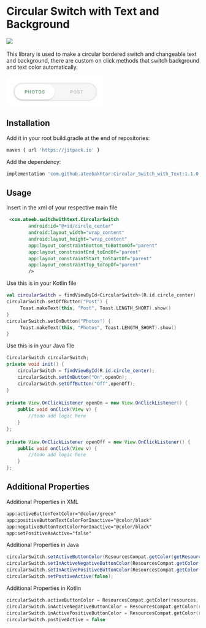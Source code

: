 # Circular Switch with Text and Background 
[![](https://jitpack.io/v/ateebakhtar/Circular_Switch_with_Text.svg)](https://jitpack.io/#ateebakhtar/Circular_Switch_with_Text) 

This library is used to make a circular bordered switch and changeable text and background, there are custom on click methods that switch background and text color automatically.

![Screen Shot](screenshot.jpg)

## Installation

Add it in your root build.gradle at the end of repositories:

```bash
maven { url 'https://jitpack.io' }
```

Add the dependency:

```bash
implementation 'com.github.ateebakhtar:Circular_Switch_with_Text:1.1.0'
```


## Usage

Insert in the xml of your respective main file

```xml
 <com.ateeb.switchwithtext.CircularSwitch
        android:id="@+id/circle_center"
        android:layout_width="wrap_content"
        android:layout_height="wrap_content"
        app:layout_constraintBottom_toBottomOf="parent"
        app:layout_constraintEnd_toEndOf="parent"
        app:layout_constraintStart_toStartOf="parent"
        app:layout_constraintTop_toTopOf="parent"
        />
```
Use this is in your Kotlin file

```kotlin
val circularSwitch = findViewById<CircularSwitch>(R.id.circle_center)
circularSwitch.setOffButton("Post") {
     Toast.makeText(this, "Post", Toast.LENGTH_SHORT).show()
}
circularSwitch.setOnButton("Photos") {
     Toast.makeText(this, "Photos", Toast.LENGTH_SHORT).show()
}
```

Use this is in your Java file
```Java
CircularSwitch circularSwitch;
private void init() {
    circularSwitch = findViewById(R.id.circle_center);
    circularSwitch.setOnButton("On",openOn);
    circularSwitch.setOffButton("Off",openOff);
}

private View.OnClickListener openOn = new View.OnClickListener() {
    public void onClick(View v) {
        //todo add logic here
    }
};

private View.OnClickListener openOff = new View.OnClickListener() {
    public void onClick(View v) {
        //todo add logic here
    }
};
```
## Additional Properties
 
Additional Properties in XML
```xml
app:activeButtonTextColor="@color/green"
app:positiveButtonTextColorForInactive="@color/black"
app:negativeButtonTextColorForInactive="@color/black"
app:setPositiveAsActive="false"
```
Additional Properties in Java
```java
circularSwitch.setActiveButtonColor(ResourcesCompat.getColor(getResources(),R.color.grey,null));
circularSwitch.setInActiveNegativeButtonColor(ResourcesCompat.getColor(getResources(),R.color.grey,null));
circularSwitch.setInActivePositiveButtonColor(ResourcesCompat.getColor(getResources(),R.color.grey,null));
circularSwitch.setPostiveActive(false);
```

Additional Properties in Kotlin
```kotlin
circularSwitch.activeButtonColor = ResourcesCompat.getColor(resources, R.color.grey, null)
circularSwitch.inActiveNegativeButtonColor = ResourcesCompat.getColor(resources, R.color.grey, null)
circularSwitch.inActivePositiveButtonColor = ResourcesCompat.getColor(resources, R.color.grey, null)
circularSwitch.postiveActive = false
```
